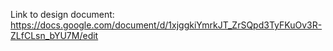 Link to design document:
https://docs.google.com/document/d/1xjggkiYmrkJT_ZrSQpd3TyFKuOv3R-ZLfCLsn_bYU7M/edit
